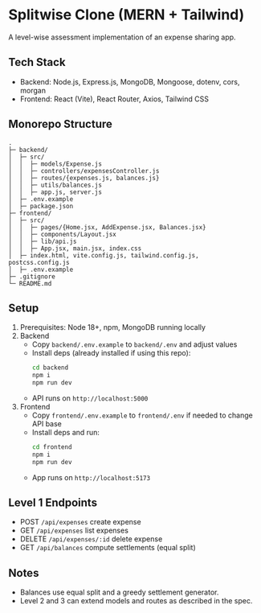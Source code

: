 # Splitwise Clone (MERN + Tailwind)

A level-wise assessment implementation of an expense sharing app.

## Tech Stack
- Backend: Node.js, Express.js, MongoDB, Mongoose, dotenv, cors, morgan
- Frontend: React (Vite), React Router, Axios, Tailwind CSS

## Monorepo Structure
```
.
├─ backend/
│  ├─ src/
│  │  ├─ models/Expense.js
│  │  ├─ controllers/expensesController.js
│  │  ├─ routes/{expenses.js, balances.js}
│  │  ├─ utils/balances.js
│  │  ├─ app.js, server.js
│  ├─ .env.example
│  ├─ package.json
├─ frontend/
│  ├─ src/
│  │  ├─ pages/{Home.jsx, AddExpense.jsx, Balances.jsx}
│  │  ├─ components/Layout.jsx
│  │  ├─ lib/api.js
│  │  ├─ App.jsx, main.jsx, index.css
│  ├─ index.html, vite.config.js, tailwind.config.js, postcss.config.js
│  ├─ .env.example
├─ .gitignore
└─ README.md
```

## Setup
1. Prerequisites: Node 18+, npm, MongoDB running locally
2. Backend
   - Copy `backend/.env.example` to `backend/.env` and adjust values
   - Install deps (already installed if using this repo):
     ```bash
     cd backend
     npm i
     npm run dev
     ```
   - API runs on `http://localhost:5000`
3. Frontend
   - Copy `frontend/.env.example` to `frontend/.env` if needed to change API base
   - Install deps and run:
     ```bash
     cd frontend
     npm i
     npm run dev
     ```
   - App runs on `http://localhost:5173`

## Level 1 Endpoints
- POST `/api/expenses` create expense
- GET `/api/expenses` list expenses
- DELETE `/api/expenses/:id` delete expense
- GET `/api/balances` compute settlements (equal split)

## Notes
- Balances use equal split and a greedy settlement generator.
- Level 2 and 3 can extend models and routes as described in the spec.


